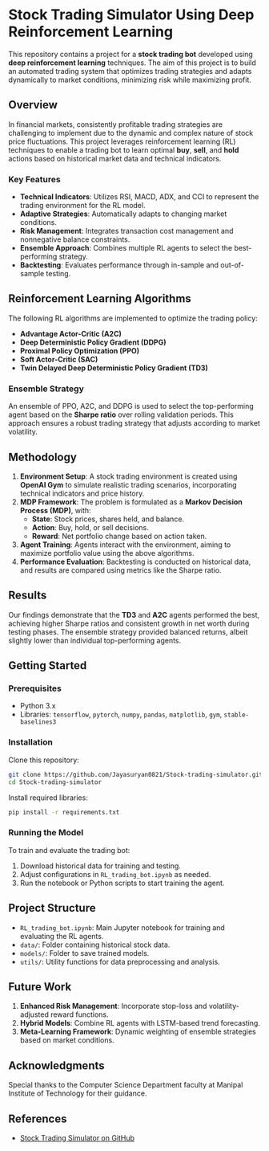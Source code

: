 
# Stock Trading Simulator Using Deep Reinforcement Learning

This repository contains a project for a **stock trading bot** developed using **deep reinforcement learning** techniques. The aim of this project is to build an automated trading system that optimizes trading strategies and adapts dynamically to market conditions, minimizing risk while maximizing profit.

## Overview

In financial markets, consistently profitable trading strategies are challenging to implement due to the dynamic and complex nature of stock price fluctuations. This project leverages reinforcement learning (RL) techniques to enable a trading bot to learn optimal **buy**, **sell**, and **hold** actions based on historical market data and technical indicators.

### Key Features
- **Technical Indicators**: Utilizes RSI, MACD, ADX, and CCI to represent the trading environment for the RL model.
- **Adaptive Strategies**: Automatically adapts to changing market conditions.
- **Risk Management**: Integrates transaction cost management and nonnegative balance constraints.
- **Ensemble Approach**: Combines multiple RL agents to select the best-performing strategy.
- **Backtesting**: Evaluates performance through in-sample and out-of-sample testing.

## Reinforcement Learning Algorithms
The following RL algorithms are implemented to optimize the trading policy:
- **Advantage Actor-Critic (A2C)**
- **Deep Deterministic Policy Gradient (DDPG)**
- **Proximal Policy Optimization (PPO)**
- **Soft Actor-Critic (SAC)**
- **Twin Delayed Deep Deterministic Policy Gradient (TD3)**

### Ensemble Strategy
An ensemble of PPO, A2C, and DDPG is used to select the top-performing agent based on the **Sharpe ratio** over rolling validation periods. This approach ensures a robust trading strategy that adjusts according to market volatility.

## Methodology
1. **Environment Setup**: A stock trading environment is created using **OpenAI Gym** to simulate realistic trading scenarios, incorporating technical indicators and price history.
2. **MDP Framework**: The problem is formulated as a **Markov Decision Process (MDP)**, with:
   - **State**: Stock prices, shares held, and balance.
   - **Action**: Buy, hold, or sell decisions.
   - **Reward**: Net portfolio change based on action taken.
3. **Agent Training**: Agents interact with the environment, aiming to maximize portfolio value using the above algorithms.
4. **Performance Evaluation**: Backtesting is conducted on historical data, and results are compared using metrics like the Sharpe ratio.

## Results
Our findings demonstrate that the **TD3** and **A2C** agents performed the best, achieving higher Sharpe ratios and consistent growth in net worth during testing phases. The ensemble strategy provided balanced returns, albeit slightly lower than individual top-performing agents.

## Getting Started

### Prerequisites
- Python 3.x
- Libraries: `tensorflow`, `pytorch`, `numpy`, `pandas`, `matplotlib`, `gym`, `stable-baselines3`

### Installation
Clone this repository:
```bash
git clone https://github.com/Jayasuryan0821/Stock-trading-simulator.git
cd Stock-trading-simulator
```

Install required libraries:
```bash
pip install -r requirements.txt
```

### Running the Model
To train and evaluate the trading bot:
1. Download historical data for training and testing.
2. Adjust configurations in `RL_trading_bot.ipynb` as needed.
3. Run the notebook or Python scripts to start training the agent.

## Project Structure
- `RL_trading_bot.ipynb`: Main Jupyter notebook for training and evaluating the RL agents.
- `data/`: Folder containing historical stock data.
- `models/`: Folder to save trained models.
- `utils/`: Utility functions for data preprocessing and analysis.

## Future Work
1. **Enhanced Risk Management**: Incorporate stop-loss and volatility-adjusted reward functions.
2. **Hybrid Models**: Combine RL agents with LSTM-based trend forecasting.
3. **Meta-Learning Framework**: Dynamic weighting of ensemble strategies based on market conditions.

## Acknowledgments
Special thanks to the Computer Science Department faculty at Manipal Institute of Technology for their guidance.

## References
- [Stock Trading Simulator on GitHub](https://github.com/Jayasuryan0821/Stock-trading-simulator/blob/main/RL_trading_bot.ipynb)
